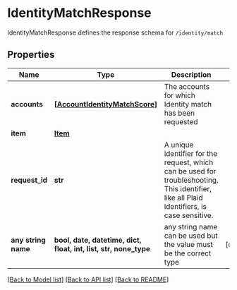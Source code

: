 # IdentityMatchResponse

IdentityMatchResponse defines the response schema for `/identity/match`

## Properties
Name | Type | Description | Notes
------------ | ------------- | ------------- | -------------
**accounts** | [**[AccountIdentityMatchScore]**](AccountIdentityMatchScore.md) | The accounts for which Identity match has been requested | 
**item** | [**Item**](Item.md) |  | 
**request_id** | **str** | A unique identifier for the request, which can be used for troubleshooting. This identifier, like all Plaid identifiers, is case sensitive. | 
**any string name** | **bool, date, datetime, dict, float, int, list, str, none_type** | any string name can be used but the value must be the correct type | [optional]

[[Back to Model list]](../README.md#documentation-for-models) [[Back to API list]](../README.md#documentation-for-api-endpoints) [[Back to README]](../README.md)


